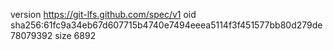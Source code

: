 version https://git-lfs.github.com/spec/v1
oid sha256:61fc9a34eb67d607715b4740e7494eeea5114f3f451577bb80d279de78079392
size 6892
